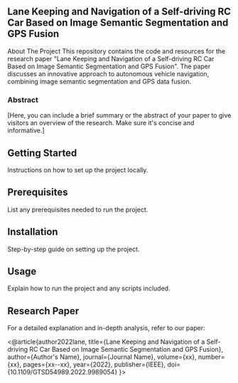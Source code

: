 ## Lane Keeping and Navigation of a Self-driving RC Car Based on Image Semantic Segmentation and GPS Fusion
About The Project
This repository contains the code and resources for the research paper "Lane Keeping and Navigation of a Self-driving RC Car Based on Image Semantic Segmentation and GPS Fusion". The paper discusses an innovative approach to autonomous vehicle navigation, combining image semantic segmentation and GPS data fusion.

### Abstract
[Here, you can include a brief summary or the abstract of your paper to give visitors an overview of the research. Make sure it's concise and informative.]

## Getting Started
Instructions on how to set up the project locally.

## Prerequisites
List any prerequisites needed to run the project.

## Installation
Step-by-step guide on setting up the project.

## Usage
Explain how to run the project and any scripts included.

## Research Paper
For a detailed explanation and in-depth analysis, refer to our paper:

<@article{author2022lane,
  title={Lane Keeping and Navigation of a Self-driving RC Car Based on Image Semantic Segmentation and GPS Fusion},
  author={Author's Name},
  journal={Journal Name},
  volume={xx},
  number={xx},
  pages={xx--xx},
  year={2022},
  publisher={IEEE},
  doi={10.1109/GTSD54989.2022.9989054}
}>
